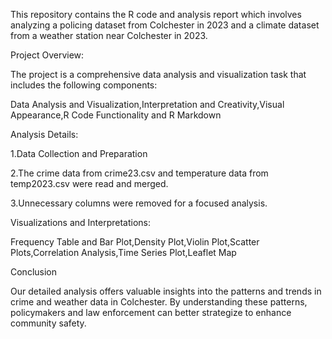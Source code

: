 This repository contains the R code and analysis report   which involves analyzing a policing dataset from Colchester in 2023 and a climate dataset from a weather station near Colchester in 2023.

Project Overview:

The project is a comprehensive data analysis and visualization task that includes the following components:

Data Analysis and Visualization,Interpretation and Creativity,Visual Appearance,R Code Functionality and R Markdown

Analysis Details:

1.Data Collection and Preparation

2.The crime data from crime23.csv and temperature data from temp2023.csv were read and merged.

3.Unnecessary columns were removed for a focused analysis.


Visualizations and Interpretations:

Frequency Table and Bar Plot,Density Plot,Violin Plot,Scatter Plots,Correlation Analysis,Time Series Plot,Leaflet Map

Conclusion

Our detailed analysis offers valuable insights into the patterns and trends in crime and weather data in Colchester. By understanding these patterns, policymakers and law enforcement can better strategize to enhance community safety.

